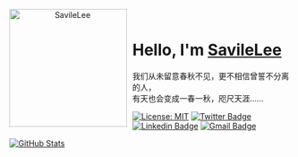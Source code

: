 <p align="center">
<img width="210" height="210" align="left" style="float: left; margin: 0 10px 0 0;" src="https://avatars.githubusercontent.com/u/58343733?s=460&u=b8c05d0428f2a7c942a2625cf9898c2fe7cce00a&v=4" alt="SavileLee"/>
</br>
<h1>Hello, I'm <a href="https://dreamstart.site">SavileLee</a></h1>
我们从未留意春秋不见，更不相信曾誓不分离的人，
</br>
有天也会变成一春一秋，咫尺天涯……
</p>

[![License: MIT](https://img.shields.io/badge/license-MIT-green)](LICENSE)
[![Twitter Badge](https://img.shields.io/badge/Tweet--lightgrey?logo=twitter&style=social&link=https://twitter.com/SavileLee)](https://twitter.com/SavileLee)
[![Linkedin Badge](https://img.shields.io/badge/-Linkedin-1ca0f1?style=ightgrey&logo=Linkedin&logoColor=white&link=https://www.linkedin.com/in/SavileLee/)](https://www.linkedin.com/in/SavileLee/)
[![Gmail Badge](https://img.shields.io/badge/-Gmail-1ca0f1?style=ightgrey&logo=Gmail&logoColor=white&link=mailto:liyesen@gmail.com)](mailto:liyesen@gmail.com)

<p>
  <a href="https://github.com/SavileLee">
    <img alt="GitHub Stats" src="https://github-readme-stats.vercel.app/api?username=SavileLee&hide=issues&hide_title=true&include_all_commits=true&bg_color=30,2c8acd,d5eeff&title_color=fff&text_color=fff" />
  </a>
</p>
